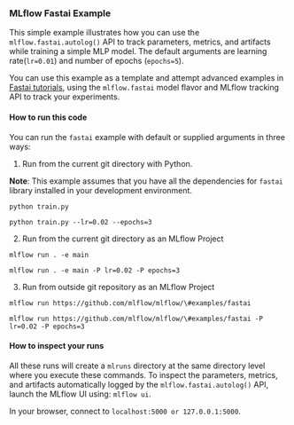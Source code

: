 ### MLflow Fastai Example

This simple example illustrates how you can use the `mlflow.fastai.autolog()` API
to track parameters, metrics, and artifacts while training a simple MLP model.
The default arguments are learning rate(`lr=0.01`)  and number of epochs (`epochs=5`).

You can use this example as a template and attempt advanced examples in
[Fastai tutorials](https://docs.fast.ai/tutorial.html), using the `mlflow.fastai` model flavor and MLflow tracking API to
track your experiments.

#### How to run this code

You can run the `fastai` example with default or supplied arguments in three ways:

1. Run from the current git directory with Python. 

**Note**:  This example assumes that you have all the dependencies for `fastai` library installed in your development environment. 

 `python train.py`
 
 `python train.py --lr=0.02 --epochs=3`

2. Run from the current git directory as an MLflow Project

 `mlflow run . -e main`
 
 `mlflow run . -e main -P lr=0.02 -P epochs=3`
 
3. Run from outside git repository as an MLflow Project

 `mlflow run https://github.com/mlflow/mlflow/\#examples/fastai`
 
 `mlflow run https://github.com/mlflow/mlflow/\#examples/fastai -P lr=0.02 -P epochs=3`
 
#### How to inspect your runs
All these runs will create a `mlruns` directory at the same directory level where you execute
these commands. To inspect the parameters, metrics, and artifacts automatically
logged by the `mlflow.fastai.autolog()` API, launch the MLflow UI using: `mlflow ui`.

In your browser, connect to `localhost:5000 or 127.0.0.1:5000`.
